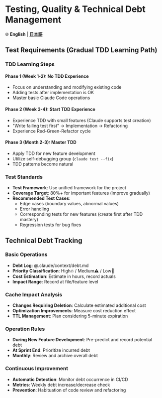# Testing, Quality & Technical Debt Management

🌐 **English** | **[日本語](testing-quality_ja.md)**

## Test Requirements (Gradual TDD Learning Path)

### TDD Learning Steps
#### Phase 1 (Week 1-2): No TDD Experience
- Focus on understanding and modifying existing code
- Adding tests after implementation is OK
- Master basic Claude Code operations

#### Phase 2 (Week 3-4): Start TDD Experience
- Experience TDD with small features (Claude supports test creation)
- "Write failing test first" → Implementation → Refactoring
- Experience Red-Green-Refactor cycle

#### Phase 3 (Month 2-3): Master TDD
- Apply TDD for new feature development
- Utilize self-debugging group (`claude test --fix`)
- TDD patterns become natural

### Test Standards
- **Test Framework**: Use unified framework for the project
- **Coverage Target**: 80%+ for important features (improve gradually)
- **Recommended Test Cases**: 
  - Edge cases (boundary values, abnormal values)
  - Error handling
  - Corresponding tests for new features (create first after TDD mastery)
  - Regression tests for bug fixes

## Technical Debt Tracking

### Basic Operations
- **Debt Log**: @.claude/context/debt.md
- **Priority Classification**: High🔥 / Medium⚠️ / Low📝
- **Cost Estimation**: Estimate in hours, record actuals
- **Impact Range**: Record at file/feature level

### Cache Impact Analysis
- **Changes Requiring Deletion**: Calculate estimated additional cost
- **Optimization Improvements**: Measure cost reduction effect
- **TTL Management**: Plan considering 5-minute expiration

### Operation Rules
- **During New Feature Development**: Pre-predict and record potential debt
- **At Sprint End**: Prioritize incurred debt
- **Monthly**: Review and archive overall debt

### Continuous Improvement
- **Automatic Detection**: Monitor debt occurrence in CI/CD
- **Metrics**: Weekly debt increase/decrease check
- **Prevention**: Habituation of code review and refactoring